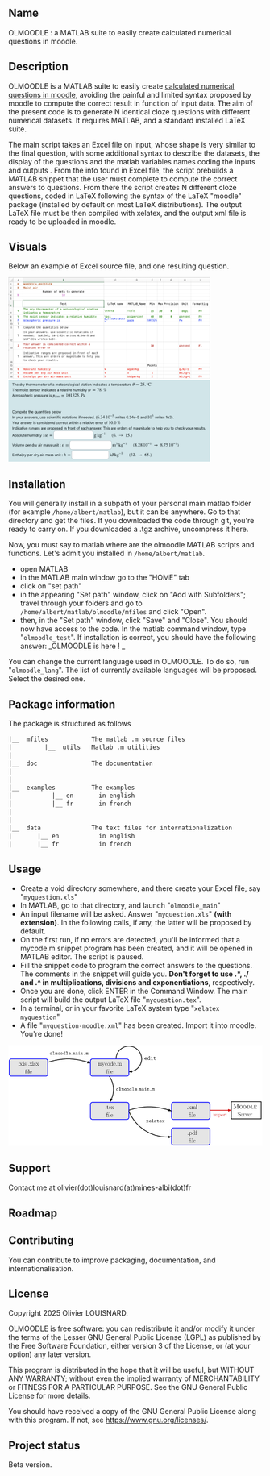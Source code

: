 ## Name
OLMOODLE : a MATLAB suite to easily create calculated numerical questions in moodle.

## Description
OLMOODLE is a MATLAB suite to easily create [calculated numerical questions in moodle](https://docs.moodle.org/500/en/Calculated_question_type), avoiding the painful and limited syntax proposed by moodle to compute the correct result in function of input data. The aim of the present code is to generate N identical cloze questions with different numerical datasets. It requires MATLAB, and a standard installed LaTeX suite.

The main script takes an Excel file on input, whose shape is very similar to the final question, with some additional syntax to describe the datasets, the display of the questions and the matlab variables names coding the inputs and outputs . From the info found in Excel file, the script prebuilds a MATLAB snippet that the user must complete to compute the correct answers to questions. From there the script creates N different cloze questions, coded in LaTeX following the syntax of the LaTeX "moodle" package (installed by default on most LaTeX distributions). The output LaTeX file must be then compiled with xelatex, and the output xml file is ready to be uploaded in moodle.

## Visuals
Below an example of Excel source file, and one resulting question.

<img src="examples/en/airhumide/airhumide_Excel.png" alt="Excel source file example" width="400">
<img src="examples/en/airhumide/airhumide_snapshot.png" alt="Resulting question" width="400">

## Installation
You will generally install in a subpath of your personal main matlab folder (for example `/home/albert/matlab`), but it can be anywhere. Go to that directory and get the files. If you downloaded the code through git, you're ready to carry on. If you downloaded a .tgz archive, uncompress it here.

Now, you must say to matlab where are the olmoodle MATLAB scripts and functions. Let's admit you installed in `/home/albert/matlab`. 
- open MATLAB
- in the MATLAB main window go to the "HOME" tab
- click on "set path"
- in the appearing "Set path" window, click on "Add with Subfolders"; travel through your folders and go to `/home/albert/matlab/olmoodle/mfiles` and click "Open".
- then, in the "Set path" window, click "Save" and "Close".
You should now have access to the code. In the matlab command window, type "`olmoodle_test`". If installation is correct, you should have the following answer:
_OLMOODLE is here ! _

You can change the current language used in OLMOODLE. To do so, run "`olmoodle_lang`". The list of currently available languages will be proposed. Select the desired one.

## Package information

The package is structured as follows

    |__  mfiles            The matlab .m source files 
    |         |__  utils   Matlab .m utilities
    |
    |__  doc               The documentation
    |
    |
    |__  examples          The examples
    |           |__ en       in english
    |           |__ fr       in french  
    |
    |
    |__  data              The text files for internationalization 
    |       |__ en           in english 
    |       |__ fr           in french  
  

## Usage
- Create a void directory somewhere, and there create your Excel file, say "`myquestion.xls`"
- In MATLAB, go to that directory, and launch "`olmoodle_main`"
- An input filename will be asked. Answer "`myquestion.xls`" **(with extension)**. In the following calls, if any, the latter will be proposed by default.
- On the first run, if no errors are detected, you'll be informed that a mycode.m snippet program has been created, and it will be opened in MATLAB editor. The script is paused.
- Fill the snippet code to program the correct answers to the questions. The comments in the snippet will guide you. **Don't forget to use .*, ./ and .^ in multiplications, divisions and exponentiations**, respectively.
- Once you are done, click ENTER in the Command Window. The main script will build the output LaTeX file "`myquestion.tex`".
- In a terminal, or in your favorite LaTeX system type "`xelatex myquestion`"
- A file "`myquestion-moodle.xml`" has been created. Import it into moodle. You're done!

<img src="doc/Workflow_png.png" alt="Workflow" width="700">

## Support
Contact me at olivier(dot)louisnard(at)mines-albi(dot)fr

## Roadmap

## Contributing
You can contribute to improve packaging, documentation, and internationalisation.

## License
Copyright 2025 Olivier LOUISNARD.

OLMOODLE is free software: you can redistribute it and/or modify
it under the terms of the Lesser GNU General Public License (LGPL) as
published by the Free Software Foundation, either version 3 of the
License, or (at your option) any later version.

This program is distributed in the hope that it will be useful, but
WITHOUT ANY WARRANTY; without even the implied warranty of
MERCHANTABILITY or FITNESS FOR A PARTICULAR PURPOSE.  See the GNU
General Public License for more details.

You should have received a copy of the GNU General Public License
along with this program.  If not, see <https://www.gnu.org/licenses/>.

## Project status
Beta version.
